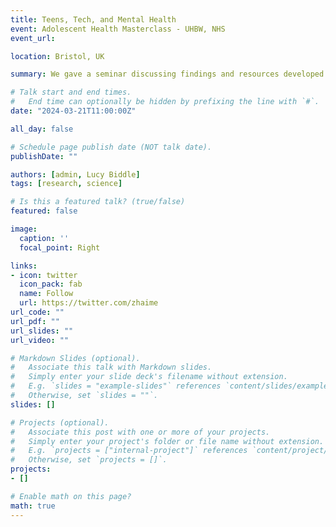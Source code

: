 ```yaml
---
title: Teens, Tech, and Mental Health
event: Adolescent Health Masterclass - UHBW, NHS
event_url:

location: Bristol, UK

summary: We gave a seminar discussing findings and resources developed as part of the Digital Dialogues project.

# Talk start and end times.
#   End time can optionally be hidden by prefixing the line with `#`.
date: "2024-03-21T11:00:00Z"

all_day: false

# Schedule page publish date (NOT talk date).
publishDate: ""

authors: [admin, Lucy Biddle]
tags: [research, science]

# Is this a featured talk? (true/false)
featured: false

image:
  caption: ''
  focal_point: Right

links:
- icon: twitter
  icon_pack: fab
  name: Follow
  url: https://twitter.com/zhaime
url_code: ""
url_pdf: ""
url_slides: ""
url_video: ""

# Markdown Slides (optional).
#   Associate this talk with Markdown slides.
#   Simply enter your slide deck's filename without extension.
#   E.g. `slides = "example-slides"` references `content/slides/example-slides.md`.
#   Otherwise, set `slides = ""`.
slides: []

# Projects (optional).
#   Associate this post with one or more of your projects.
#   Simply enter your project's folder or file name without extension.
#   E.g. `projects = ["internal-project"]` references `content/project/deep-learning/index.md`.
#   Otherwise, set `projects = []`.
projects:
- []

# Enable math on this page?
math: true
---
```


